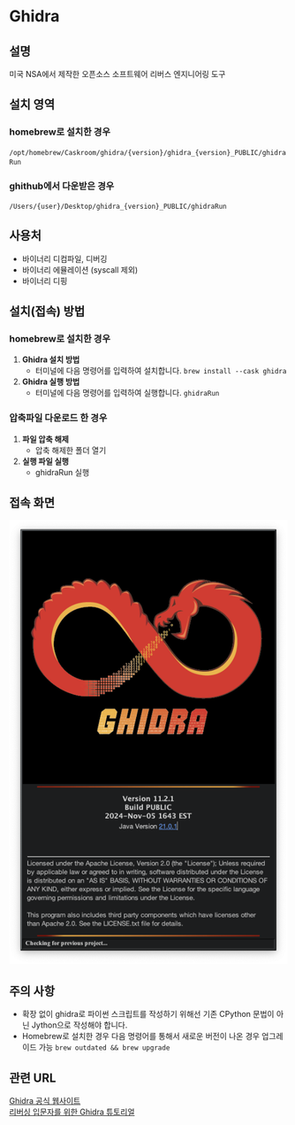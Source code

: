 # Ghidra

## 설명
미국 NSA에서 제작한 오픈소스 소프트웨어 리버스 엔지니어링 도구

## 설치 영역
### homebrew로 설치한 경우
`/opt/homebrew/Caskroom/ghidra/{version}/ghidra_{version}_PUBLIC/ghidraRun`

### ghithub에서 다운받은 경우
`/Users/{user}/Desktop/ghidra_{version}_PUBLIC/ghidraRun`

## 사용처
- 바이너리 디컴파일, 디버깅
- 바이너리 에뮬레이션 (syscall 제외)
- 바이너리 디핑

## 설치(접속) 방법
### homebrew로 설치한 경우
1. **Ghidra 설치 방법**
   - 터미널에 다음 명령어를 입력하여 설치합니다. `brew install --cask ghidra`
2. **Ghidra 실행 방법**
   - 터미널에 다음 명령어를 입력하여 실행합니다. `ghidraRun`

### 압축파일 다운로드 한 경우
1. **파일 압축 해제**
   - 압축 해제한 폴더 열기
2. **실행 파일 실행**
   - ghidraRun 실행

## 접속 화면
![접속 화면 설명](Ghidra.png)

## 주의 사항
- 확장 없이 ghidra로 파이썬 스크립트를 작성하기 위해선 기존 CPython 문법이 아닌 Jython으로 작성해야 합니다.
- Homebrew로 설치한 경우 다음 명령어를 통해서 새로운 버전이 나온 경우 업그레이드 가능 `brew outdated && brew upgrade`

## 관련 URL
[Ghidra 공식 웹사이트](https://ghidra-sre.org)  
[리버싱 입문자를 위한 Ghidra 튜토리얼](https://blog.hspace.io/posts/Ghidra-tutorial-for-reversing-beginners/)